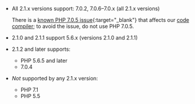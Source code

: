 <div markdown="1">

*	All 2.1.x versions support: 7.0.2, 7.0.6&ndash;7.0.x (all 2.1.x versions)
	
	There is a [known PHP 7.0.5 issue](https://bugs.php.net/bug.php?id=71914){:target="_blank"} that affects our [code compiler]({{page.baseurl}}config-guide/cli/config-cli-subcommands-compiler.html); to avoid the issue, do not use PHP 7.0.5.
*	2.1.0 and 2.1.1 support 5.6.x (versions 2.1.0 and 2.1.1)
*	2.1.2 and later supports:

	*	PHP 5.6.5 and later
	*	7.0.4
*	_Not_ supported by any 2.1.x version:

	*	PHP 7.1
	*	PHP 5.5
